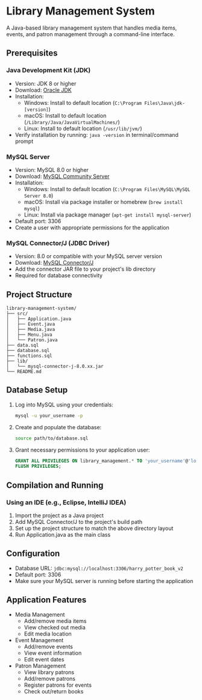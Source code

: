 # Library Management System

A Java-based library management system that handles media items, events, and patron management through a command-line interface.

## Prerequisites

### Java Development Kit (JDK)
- Version: JDK 8 or higher
- Download: [Oracle JDK](https://www.oracle.com/java/technologies/downloads/)
- Installation:
  - Windows: Install to default location (`C:\Program Files\Java\jdk-[version]`)
  - macOS: Install to default location (`/Library/Java/JavaVirtualMachines/`)
  - Linux: Install to default location (`/usr/lib/jvm/`)
- Verify installation by running: `java -version` in terminal/command prompt

### MySQL Server
- Version: MySQL 8.0 or higher
- Download: [MySQL Community Server](https://dev.mysql.com/downloads/mysql/)
- Installation:
  - Windows: Install to default location (`C:\Program Files\MySQL\MySQL Server 8.0`)
  - macOS: Install via package installer or homebrew (`brew install mysql`)
  - Linux: Install via package manager (`apt-get install mysql-server`)
- Default port: 3306
- Create a user with appropriate permissions for the application

### MySQL Connector/J (JDBC Driver)
- Version: 8.0 or compatible with your MySQL server version
- Download: [MySQL Connector/J](https://dev.mysql.com/downloads/connector/j/)
- Add the connector JAR file to your project's lib directory
- Required for database connectivity

## Project Structure
```
library-management-system/
├── src/
│   ├── Application.java
│   ├── Event.java
│   ├── Media.java
│   ├── Menu.java
│   └── Patron.java
├── data.sql
├── database.sql
├── functions.sql
├── lib/
│   └── mysql-connector-j-8.0.xx.jar
└── README.md
```

## Database Setup
1. Log into MySQL using your credentials:
   ```bash
   mysql -u your_username -p
   ```

2. Create and populate the database:
   ```bash
   source path/to/database.sql
   ```

3. Grant necessary permissions to your application user:
   ```sql
   GRANT ALL PRIVILEGES ON library_management.* TO 'your_username'@'localhost';
   FLUSH PRIVILEGES;
   ```

## Compilation and Running

### Using an IDE (e.g., Eclipse, IntelliJ IDEA)
1. Import the project as a Java project
2. Add MySQL Connector/J to the project's build path
3. Set up the project structure to match the above directory layout
4. Run Application.java as the main class

## Configuration
- Database URL: `jdbc:mysql://localhost:3306/harry_potter_book_v2`
- Default port: 3306
- Make sure your MySQL server is running before starting the application

## Application Features
- Media Management
  - Add/remove media items
  - View checked out media
  - Edit media location
- Event Management
  - Add/remove events
  - View event information
  - Edit event dates
- Patron Management
  - View library patrons
  - Add/remove patrons
  - Register patrons for events
  - Check out/return books
